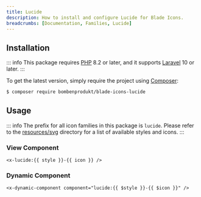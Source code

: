 ```yaml
---
title: Lucide
description: How to install and configure Lucide for Blade Icons.
breadcrumbs: [Documentation, Families, Lucide]
---
```


## Installation

::: info
This package requires [PHP](https://www.php.net/) 8.2 or later, and it supports [Laravel](https://laravel.com/) 10 or later.
:::

To get the latest version, simply require the project using [Composer](https://getcomposer.org/):

```bash
$ composer require bombenprodukt/blade-icons-lucide
```

## Usage

::: info
The prefix for all icon families in this package is `lucide`. Please refer to the [resources/svg](https://github.com/BombenProdukt/blade-icons-lucide/tree/main/resources/svg) directory for a list of available styles and icons.
:::

### View Component

```blade
<x-lucide:{{ style }}-{{ icon }} />
```

### Dynamic Component

```blade
<x-dynamic-component component="lucide:{{ $style }}-{{ $icon }}" />
```
